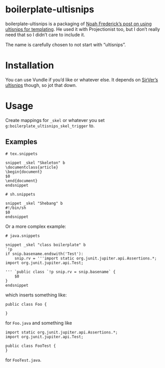 # boilerplate-ultisnips

boilerplate-ultisnips is a packaging of [Noah Frederick’s post on using
ultisnips for templating][nfrederick]. He used it with Projectionist too, but I
don’t really need that so I didn’t care to include it.

The name is carefully chosen to not start with “ultisnips”.

# Installation

You can use Vundle if you’d like or whatever else. It depends on [SirVer’s
ultisnips][ultisnips] though, so jot that down.

# Usage

Create mappings for `_skel` or whatever you set
`g:boilerplate_ultisnips_skel_trigger` to.

## Examples

    # tex.snippets

    snippet _skel "Skeleton" b
    \documentclass{article}
    \begin{document}
    $0
    \end{document}
    endsnippet

    # sh.snippets

    snippet _skel "Shebang" b
    #!/bin/sh
    $0
    endsnippet

Or a more complex example:

    # java.snippets

    snippet _skel "class boilerplate" b
    `!p
    if snip.basename.endswith('Test'):
        snip.rv = '''import static org.junit.jupiter.api.Assertions.*;
    import org.junit.jupiter.api.Test;

    ''' `public class `!p snip.rv = snip.basename` {
        $0
    }
    endsnippet

which inserts something like:

    public class Foo {

    }

for `Foo.java` and something like

    import static org.junit.jupiter.api.Assertions.*;
    import org.junit.jupiter.api.Test;

    public class FooTest {
    }

for `FooTest.java`.


[nfrederick]: https://web.archive.org/web/20170310215019/https://noahfrederick.com/log/vim-templates-with-ultisnips-and-projectionist
[ultisnips]: https://github.com/SirVer/ultisnips
